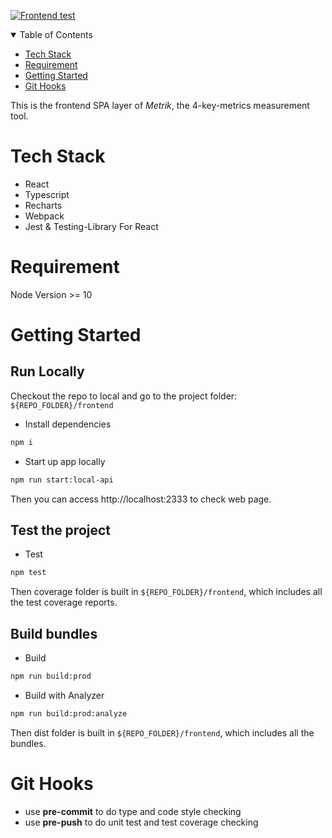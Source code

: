[![Frontend test](https://github.com/thoughtworks/metrik/actions/workflows/frontend_test.yaml/badge.svg)](https://github.com/thoughtworks/metrik/actions/workflows/frontend_test.yaml)

<!-- TABLE OF CONTENTS -->
<details open="open">
  <summary>Table of Contents</summary>
  <ul>
    <li><a href="#tech-stack">Tech Stack</a></li>
    <li><a href="#requirement">Requirement</a></li>
    <li><a href="#getting-started">Getting Started</a></li>
    <li><a href="#git-hooks">Git Hooks</a></li>
  </ul>
</details>
<!-- END OF PROJECT TITLE -->

This is the frontend SPA layer of *Metrik*, the 4-key-metrics measurement tool.

# Tech Stack
* React
* Typescript
* Recharts
* Webpack
* Jest & Testing-Library For React

# Requirement
Node Version >= 10


# Getting Started
## Run Locally
Checkout the repo to local and go to the project folder: `${REPO_FOLDER}/frontend`

* Install dependencies
```bash
npm i
```

* Start up app locally 
```bash
npm run start:local-api
```
Then you can access http://localhost:2333 to check web page.

## Test the project
* Test
```bash
npm test
```
Then coverage folder is built in `${REPO_FOLDER}/frontend`, which includes all the test coverage reports.

## Build bundles
* Build
```bash
npm run build:prod
```

* Build with Analyzer
```bash
npm run build:prod:analyze
```
Then dist folder is built in `${REPO_FOLDER}/frontend`, which includes all the bundles.


# Git Hooks
* use **pre-commit** to do type and code style checking 
* use **pre-push** to do unit test and test coverage checking

